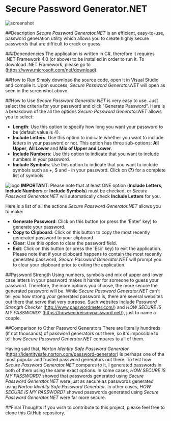 # Secure Password Generator.NET

![screenshot](http://i.imgur.com/MsWVyz0.png)

##Description
_Secure Password Generator.NET_ is an efficient, easy-to-use, password generation utility which allows you to create highly secure passwords that are difficult to crack or guess.

###Dependencies
The application is written in C#, therefore it requires .NET Framework 4.0 (or above) to be installed in order to run it. To download .NET Framework, please go to (https://www.microsoft.com/net/download).

##How to Run
Simply download the source code, open it in Visual Studio and compile it. Upon success, _Secure Password Generator.NET_ will open as seen in the screenshot above.

##How to Use
_Secure Password Generator.NET_ is very easy to use. Just select the criteria for your password and click "Generate Password". Here is a breakdown of the all the options _Secure Password Generator.NET_ allows you to select:

* **Length**: Use this option to specify how long you want your password to be (default value is 4).
* **Include Letters**: Use this option to indicate whether you want to include letters in your password or not. This option has three sub-options: **All Upper**, **All Lower** and **Mix of Upper and Lower**.
* **Include Numbers**: Use this option to indicate that you want to include numbers in your password.
* **Include Symbols**: Use this option to indicate that you want to include symbols such as +, $ and - in your password. Click on **(?)** for a complete list of symbols. 

![logo](http://i.snag.gy/3F75G.jpg) **IMPORTANT**: Please note that at least ONE option (**Include Letters**, **Include Numbers** or **Include Symbols**) must be checked, or _Secure Password Generator.NET_ will automatically check **Include Letters** for you.

Here is a list of all the actions _Secure Password Generator.NET_ allows you to make:

* **Generate Password**: Click on this button (or press the 'Enter' key) to generate your password. 
* **Copy to Clipboard**: Click on this button to copy the most recently generated password to your clipboard.
* **Clear**: Use this option to clear the password field.
* **Exit**: Click on this button (or press the 'Esc' key) to exit the application. Please note that if your clipboard happens to contain the most recently generated password, _Secure Password Generator.NET_ will prompt you to clear your clipboard prior to exiting the application.

##Password Strength
Using numbers, symbols and mix of upper and lower case letters in your password makes it harder for someone to guess your password. Therefore, the more options you choose, the more secure the generated password will be. While _Secure Password Generator.NET_ can't tell you how strong your generated password is, there are several websites out there that serve that very purpose. Such websites include _Password Strength Checker_ (http://www.passwordmeter.com/) and _HOW SECURE IS MY PASSWORD?_ (https://howsecureismypassword.net/), just to name a couple.

##Comparison to Other Password Generators
There are literally hundreds (if not thousands) of password generators out there, so it's impossible to tell how _Secure Password Generator.NET_ compares to all of them. 

Having said that, _Norton Identity Safe Password Generator_ (https://identitysafe.norton.com/password-generator) is perhaps one of the most popular and trusted password generators out there. To test how _Secure Password Generator.NET_ compares to it, I generated passwords in both of them using the same exact options. In some cases, _HOW SECURE IS MY PASSWORD?_ showed that passwords generated using _Secure Password Generator.NET_ were just as secure as passwords generated using _Norton Identity Safe Password Generator_. In other cases, _HOW SECURE IS MY PASSWORD?_ showed passwords generated using _Secure Password Generator.NET_ were far more secure. 

##Final Thoughts
If you wish to contribute to this project, please feel free to clone this GitHub repository.
